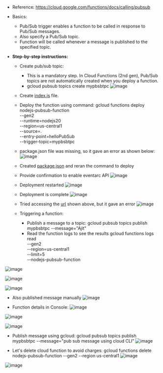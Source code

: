 - Reference: https://cloud.google.com/functions/docs/calling/pubsub
- Basics:
  - Pub/Sub trigger enables a function to be called in response to Pub/Sub messages.
  - Also specify a Pub/Sub topic.
  - Function will be called whenever a message is published to the specified topic.
 
- **Step-by-step instructions:**
  - Create pub/sub topic:
    - This is a mandatory step. In Cloud Functions (2nd gen), Pub/Sub topics are not automatically created when you deploy a function. 
    - gcloud pubsub topics create mypbsbtpc
![image](https://github.com/Ajit1279/GCP_Learning/assets/81754034/4f317001-6753-41a2-8c2d-96e16d77e05c)

  - Create [index.js](https://github.com/Ajit1279/GCP_Learning/blob/main/20240204_CldFunctions/Nodejs/nodejs_eventdriven/20240210_pubsub/index.js) file.
  - Deploy the function using command:
    gcloud functions deploy nodejs-pubsub-function \
    --gen2 \
    --runtime=nodejs20 \
    --region=us-central1 \
    --source=. \
    --entry-point=helloPubSub \
    --trigger-topic=mypbsbtpc
    
  - package.json file was missing, so it gave an error as shown below:
![image](https://github.com/Ajit1279/GCP_Learning/assets/81754034/383f9460-f3b0-4fa8-aafd-b0bf7509094a)

  - Created [package.json](https://github.com/Ajit1279/GCP_Learning/blob/main/20240204_CldFunctions/Nodejs/nodejs_eventdriven/20240210_pubsub/package.json) and reran the command to deploy
  - Provide confirmation to enable eventarc API
![image](https://github.com/Ajit1279/GCP_Learning/assets/81754034/c674875e-ba0c-4261-9339-5b69df716ec5)

  - Deployment restarted
![image](https://github.com/Ajit1279/GCP_Learning/assets/81754034/4af8eee3-9b38-47cc-a9e8-75c20c8dacaa)

  - Deployment is complete
![image](https://github.com/Ajit1279/GCP_Learning/assets/81754034/e2ae99fb-15d7-4b4f-a52e-b5561ba7b655)

  - Tried accessing the [url](https://us-central1-myprojec21.cloudfunctions.net/nodejs-pubsub-function) shown above, but it gave an error
![image](https://github.com/Ajit1279/GCP_Learning/assets/81754034/0bc683b8-9888-4553-8621-4132fef9d2cb)

  - Triggering a function:
    - Publish a message to a topic: gcloud pubsub topics publish mypbsbtpc --message="Ajit"
    - Read the function logs to see the results
      gcloud functions logs read \
      --gen2 \
      --region=us-central1 \
      --limit=5 \
      --nodejs-pubsub-function

 ![image](https://github.com/Ajit1279/GCP_Learning/assets/81754034/da5d7d5b-20a0-4086-b21b-9b871dd823f1)

 ![image](https://github.com/Ajit1279/GCP_Learning/assets/81754034/eb021373-8296-40dd-a3f2-eb935c549081)

 ![image](https://github.com/Ajit1279/GCP_Learning/assets/81754034/9cf6b1d1-82b5-465c-badb-83f7a3e46e39)

 
  - Also published message manually
 ![image](https://github.com/Ajit1279/GCP_Learning/assets/81754034/e9197fa9-fa4a-4323-806d-1dee7918ea73)

  - Function details in Console:
![image](https://github.com/Ajit1279/GCP_Learning/assets/81754034/53547e67-9303-49a0-b698-bc6fc0f1adc8)

![image](https://github.com/Ajit1279/GCP_Learning/assets/81754034/a5be16f9-4055-45ba-b1a0-1a5df80df2ab)

![image](https://github.com/Ajit1279/GCP_Learning/assets/81754034/e9eab810-f8d0-429c-b25a-9b4d2a64dc4e)

 - Publish message using gcloud: gcloud pubsub topics publish mypbsbtpc --message="pub sub message using cloud CLI"
![image](https://github.com/Ajit1279/GCP_Learning/assets/81754034/e6f9fae4-3382-4ef7-8989-09f290b29fe6)

 - Let's delete cloud function to avoid charges: gcloud functions delete nodejs-pubsub-function --gen2 --region us-central1
![image](https://github.com/Ajit1279/GCP_Learning/assets/81754034/8657f457-7f27-4577-b34e-826622ee44ff)

![image](https://github.com/Ajit1279/GCP_Learning/assets/81754034/c40204e5-acae-441d-8625-a3cb68e24830)
  
